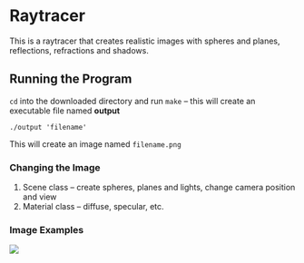 # Raytracer

This is a raytracer that creates realistic images with spheres and planes, reflections, refractions and shadows.


## Running the Program

`cd` into the downloaded directory and run `make` – this will create an executable file named **output**


```
./output 'filename'
```
This will create an image named `filename.png`

### Changing the Image

1. Scene class – create spheres, planes and lights, change camera position and view
2. Material class – diffuse, specular, etc.

### Image Examples

[<img src="https://raw.github.com/hwanders97/RayTracer/master/bubble.png" />](https://raw.github.com/hwanders97/RayTracer/master/bubble.png)





